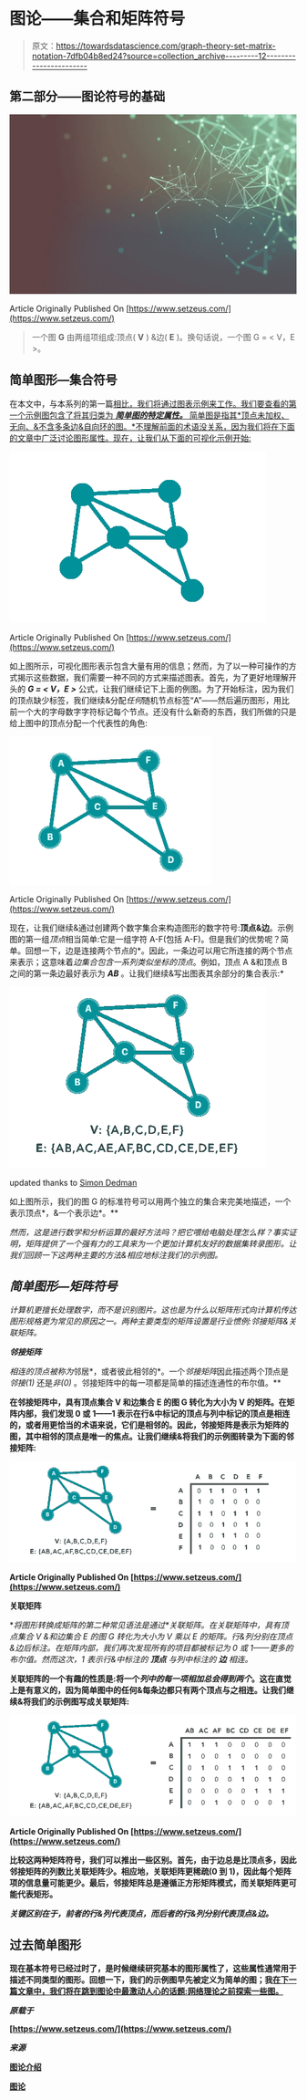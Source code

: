 # 图论——集合和矩阵符号

> 原文：<https://towardsdatascience.com/graph-theory-set-matrix-notation-7dfb04b8ed24?source=collection_archive---------12----------------------->

## 第二部分——图论符号的基础

![](img/9e77f4fb4b85c54abcd9a586c83a4634.png)

Article Originally Published On [https://www.setzeus.com/](https://www.setzeus.com/)

> 一个图 **G** 由两组项组成:顶点( **V** ) &边( **E** )。换句话说，一个图 G = < V，E >。

## 简单图形—集合符号

在本文中，与本系列的第一篇[相比，我们将通过图表示例来工作。我们要查看的第一个示例图包含了将其归类为 ***简单图的特定属性。*** 简单图是指其*顶点未加权、无向、&不含多条边&自向环的图。*不理解前面的术语没关系，因为我们将在下面的文章中广泛讨论图形属性。现在，让我们从下面的可视化示例开始:](https://medium.com/@jesus_notchrist/graph-theory-history-overview-f89a3efc0478)

![](img/477b5f4ae27e6fc8e396111c7a297dbb.png)

Article Originally Published On [https://www.setzeus.com/](https://www.setzeus.com/)

如上图所示，可视化图形表示包含大量有用的信息；然而，为了以一种可操作的方式揭示这些数据，我们需要一种不同的方式来描述图表。首先，为了更好地理解开头的 ***G = < V，E >*** 公式，让我们继续记下上面的例图。为了开始标注，因为我们的顶点缺少标签，我们继续&分配*任何*随机节点标签“A”——然后遍历图形，用比前一个大的字母数字字符标记每个节点。还没有什么新奇的东西，我们所做的只是给上图中的顶点分配一个代表性的角色:

![](img/4eb400a054bce323d1d72f8729ca3af2.png)

Article Originally Published On [https://www.setzeus.com/](https://www.setzeus.com/)

现在，让我们继续&通过创建两个数字集合来构造图形的数字符号:**顶点&边**。示例图的第一组*顶点*相当简单:它是一组字符 A-F(包括 A-F)。但是我们的优势呢？简单。回想一下，边是连接两个节点的*。因此，一条边可以用它所连接的两个节点来表示；这意味着*边集合包含一系列类似坐标的顶点*。例如，顶点 A &和顶点 B 之间的第一条边最好表示为 ***AB*** 。让我们继续&写出图表其余部分的集合表示:*

![](img/ae44ff4708dc9772821ec36608fa35aa.png)

updated thanks to [Simon Dedman](https://medium.com/u/c23963b474f7?source=post_page-----7dfb04b8ed24--------------------------------)

如上图所示，我们的图 G 的标准符号可以用两个独立的集合来完美地描述，一个表示顶点*，&一个表示边*。**

*然而，这是进行数学和分析运算的最好方法吗？把它喂给电脑处理怎么样？事实证明，矩阵提供了一个强有力的工具来为一个更加计算机友好的数据集转录图形。让我们回顾一下这两种主要的方法&相应地标注我们的示例图。*

## ***简单图形—矩阵符号***

*计算机更擅长处理数字，而不是识别图片。这也是为什么以矩阵形式向计算机传达图形规格更为常见的原因之一。两种主要类型的矩阵设置是行业惯例:*邻接矩阵&关联矩阵。**

***邻接矩阵***

*相连的顶点被称为*邻居*，或者彼此相邻的*。一个*邻接矩阵*因此描述两个顶点是*邻接(1)* 还是*非(0)* 。邻接矩阵中的每一项都是简单的描述连通性的布尔值。**

**在邻接矩阵中，具有顶点集合 V 和边集合 E 的图 G 转化为大小为 V 的矩阵。在矩阵内部，我们发现 0 或 1——1 表示在行&中标记的顶点与列中标记的顶点是相连的，或者用更恰当的术语来说，它们是相邻的。因此，邻接矩阵是表示为矩阵的图，其中相邻的顶点是唯一的焦点。让我们继续&将我们的示例图转录为下面的邻接矩阵:**

**![](img/2a312e2d6c6b5634054bd69093737450.png)**

**Article Originally Published On [https://www.setzeus.com/](https://www.setzeus.com/)**

****关联矩阵****

**将图形转换成矩阵的第二种常见语法是通过*关联矩阵。*在关联矩阵中，具有顶点集合 V &和边集合 E 的图 G 转化为大小为 V 乘以 E 的矩阵。行&列分别在顶点&边后标注。在矩阵内部，我们再次发现所有的项目都被标记为 0 或 1——更多的布尔值。然而这次，1 表示行&中标注的 ***顶点*** 与列中标注的 ***边*** 相连。**

**关联矩阵的一个有趣的性质是:将一个*列中的每一项相加总会得到两个*。这在直觉上是有意义的，因为简单图中的任何&每条边都只有两个顶点与之相连。让我们继续&将我们的示例图写成关联矩阵:**

**![](img/5bc9d275e21b1dc1535d6571635871f5.png)**

**Article Originally Published On [https://www.setzeus.com/](https://www.setzeus.com/)**

**比较这两种矩阵符号，我们可以推出一些区别。首先，由于边总是比顶点多，因此邻接矩阵的列数比关联矩阵少。相应地，关联矩阵更稀疏(0 到 1)，因此每个矩阵项的信息量可能更少。最后，邻接矩阵总是遵循正方形矩阵模式，而关联矩阵更可能代表矩形。**

***关键区别在于，前者的行&列代表顶点，而后者的行&列分别代表顶点&边。***

## **过去简单图形**

**现在基本符号已经过时了，是时候继续研究基本的图形属性了，这些属性通常用于描述不同类型的图形。回想一下，我们的示例图早先被定义为简单的图；我[在下一篇文章中，我们将在跳到图论中最激动人心的话题:网络理论之前探索一些图。](https://medium.com/@jesus_notchrist/graph-theory-basic-properties-955fe2f61914)**

*****原载于*****

**[https://www.setzeus.com/](https://www.setzeus.com/)**

*****来源*****

**[图论介绍](https://amzn.to/2GZFyf6)**

**[图论](https://amzn.to/2YVtxNF)**